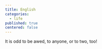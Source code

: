 ```yaml
---
title: English
categories:
  - life
published: true
centered: false
---
```

It is odd
to be awed,
to anyone,
or
to
two,
too!
